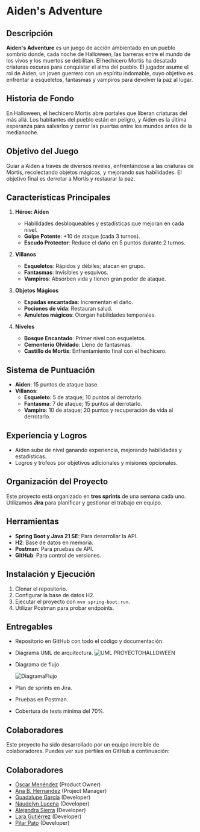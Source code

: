 # Aiden's Adventure

## Descripción

**Aiden's Adventure** es un juego de acción ambientado en un pueblo sombrío donde, cada noche de Halloween, las barreras entre el mundo de los vivos y los muertos se debilitan. El hechicero Mortis ha desatado criaturas oscuras para conquistar el alma del pueblo. El jugador asume el rol de Aiden, un joven guerrero con un espíritu indomable, cuyo objetivo es enfrentar a esqueletos, fantasmas y vampiros para devolver la paz al lugar.

## Historia de Fondo

En Halloween, el hechicero Mortis abre portales que liberan criaturas del más allá. Los habitantes del pueblo están en peligro, y Aiden es la última esperanza para salvarlos y cerrar las puertas entre los mundos antes de la medianoche.

## Objetivo del Juego

Guiar a Aiden a través de diversos niveles, enfrentándose a las criaturas de Mortis, recolectando objetos mágicos, y mejorando sus habilidades. El objetivo final es derrotar a Mortis y restaurar la paz.

## Características Principales

1. **Héroe: Aiden**
   - Habilidades desbloqueables y estadísticas que mejoran en cada nivel.
   - **Golpe Potente**: +10 de ataque (cada 3 turnos).
   - **Escudo Protector**: Reduce el daño en 5 puntos durante 2 turnos.

2. **Villanos**
   - **Esqueletos**: Rápidos y débiles; atacan en grupo.
   - **Fantasmas**: Invisibles y esquivos.
   - **Vampiros**: Absorben vida y tienen gran poder de ataque.

3. **Objetos Mágicos**
   - **Espadas encantadas**: Incrementan el daño.
   - **Pociones de vida**: Restauran salud.
   - **Amuletos mágicos**: Otorgan habilidades temporales.

4. **Niveles**
   - **Bosque Encantado**: Primer nivel con esqueletos.
   - **Cementerio Olvidado**: Lleno de fantasmas.
   - **Castillo de Mortis**: Enfrentamiento final con el hechicero.

## Sistema de Puntuación

- **Aiden**: 15 puntos de ataque base. 
- **Villanos**:
  - **Esqueleto**: 5 de ataque; 10 puntos al derrotarlo.
  - **Fantasma**: 7 de ataque; 15 puntos al derrotarlo.
  - **Vampiro**: 10 de ataque; 20 puntos y recuperación de vida al derrotarlo.

## Experiencia y Logros

- Aiden sube de nivel ganando experiencia, mejorando habilidades y estadísticas.
- Logros y trofeos por objetivos adicionales y misiones opcionales.

## Organización del Proyecto

Este proyecto está organizado en **tres sprints** de una semana cada uno. Utilizamos **Jira** para planificar y gestionar el trabajo en equipo.

## Herramientas

- **Spring Boot y Java 21 SE**: Para desarrollar la API.
- **H2**: Base de datos en memoria.
- **Postman**: Para pruebas de API.
- **GitHub**: Para control de versiones.

## Instalación y Ejecución

1. Clonar el repositorio.
2. Configurar la base de datos H2.
3. Ejecutar el proyecto con `mvn spring-boot:run`.
4. Utilizar Postman para probar endpoints.

## Entregables

- Repositorio en GitHub con todo el código y documentación.
- Diagrama UML de arquitectura.
 ![UML PROYECTOHALLOWEEN](https://github.com/user-attachments/assets/6b0b6b85-79b2-48fb-a274-dc617fe79321)


- Diagrama de flujo
  
  ![DiagramaFlujo](https://github.com/user-attachments/assets/86b3b36b-8500-4833-8098-15e7080d9d13)

- Plan de sprints en Jira.
- Pruebas en Postman.
- Cobertura de tests mínima del 70%.

## Colaboradores

Este proyecto ha sido desarrollado por un equipo increíble de colaboradores. Puedes ver sus perfiles en GitHub a continuación:

## Colaboradores

- [Óscar Menéndez](https://github.com/Morty1904) (Product Owner)
- [Ana B. Hernandez](https://github.com/AnaBHernandez) (Project Manager)
- [Guadalupe García](https://github.com/GuadalupeGFigueroa) (Developer)
- [Naudelyn Lucena](https://github.com/NaudelynLucena) (Developer)
- [Alejandra Sierra](https://github.com/alejandra-sierra) (Developer)
- [Lara Gutiérrez](https://github.com/lara-gs) (Developer)
- [Pilar Pato](https://github.com/Pilar-Pato) (Developer)


